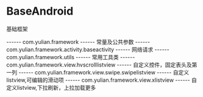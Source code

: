 # BaseAndroid
基础框架

------ com.yulian.framework
  ------ 常量及公共参数
------ com.yulian.framework.activity.baseactivity
  ------ 网络请求
------ com.yulian.framework.utils
  ------ 常用工具类
------ com.yulian.framework.view.hvscrolllistview
  ------ 自定义控件，固定表头及第一列
------ com.yulian.framework.view.swipe.swipelistview
  ------ 自定义listview,可编辑的滑动项
------ com.yulian.framework.view.xlistview
  ------ 自定义listview,下拉刷新，上拉加载更多
